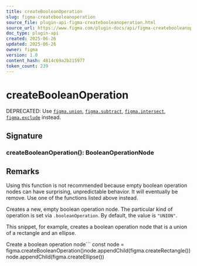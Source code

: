 ```yaml
---
title: createBooleanOperation
slug: figma-createbooleanoperation
source_file: plugin-api-figma-createbooleanoperation.html
source_url: https://www.figma.com/plugin-docs/api/figma-createbooleanoperation/
doc_type: plugin-api
created: 2025-06-26
updated: 2025-06-26
owner: figma
version: 1.0
content_hash: 4814c69a2b215977
token_count: 239
---
```

# createBooleanOperation

DEPRECATED: Use [`figma.union`](/plugin-docs/api/figma/#union), [`figma.subtract`](/plugin-docs/api/figma/#subtract), [`figma.intersect`](/plugin-docs/api/figma/#intersect), [`figma.exclude`](/plugin-docs/api/figma/#exclude) instead.

## Signature

### createBooleanOperation(): BooleanOperationNode

## Remarks

Using this function is not recommended because empty boolean operation nodes can have surprising, unpredictable behavior. It will eventually be remove. Use one of the functions listed above instead.

Creates a new, empty boolean operation node. The particular kind of operation is set via `.booleanOperation`. By default, the value is `"UNION"`.

This snippet, for example, creates a boolean operation node that is a union of a rectangle and an ellipse.

Create a boolean operation node```
const node = figma.createBooleanOperation()node.appendChild(figma.createRectangle())node.appendChild(figma.createEllipse())
```